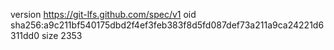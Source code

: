 version https://git-lfs.github.com/spec/v1
oid sha256:a9c211bf540175dbd2f4ef3feb383f8d5fd087def73a211a9ca24221d6311dd0
size 2353
